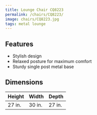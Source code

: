 ```yaml
---
title: Lounge Chair CQ8223
permalink: /chairs/CQ8223/
image: chairs/CQ8223.jpg
tags: metal lounge
---
```

## Features

- Stylish design
- Relaxed posture for maximum comfort
- Sturdy single post metal base

## Dimensions

Height | Width  | Depth
-------|--------|-------
27 in. | 30 in. | 27 in.